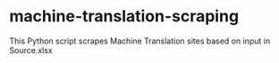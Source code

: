 # machine-translation-scraping
This Python script scrapes Machine Translation sites based on input in Source.xlsx
